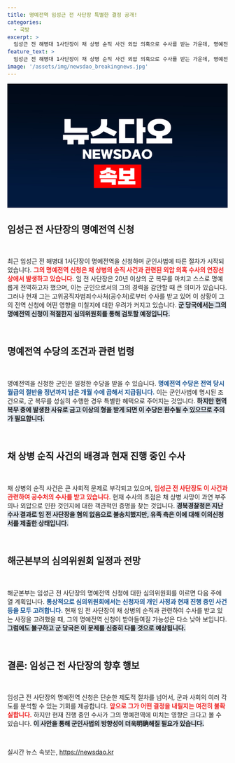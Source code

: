 ```yaml
---
title: 명예전역 임성근 전 사단장 특별한 결정 공개!
categories:
  - 국방
excerpt: >
  임성근 전 해병대 1사단장이 채 상병 순직 사건 외압 의혹으로 수사를 받는 가운데, 명예전역을 신청했습니다. 군 당국의 심의가 불투명한 상황에서 그의 향후 운명이 주목받고 있습니다.
feature_text: >
  임성근 전 해병대 1사단장이 채 상병 순직 사건 외압 의혹으로 수사를 받는 가운데, 명예전역을 신청했습니다. 군 당국의 심의가 불투명한 상황에서 그의 향후 운명이 주목받고 있습니다.
image: '/assets/img/newsdao_breakingnews.jpg'
---
```


<p><img src="/assets/img/newsdao_breakingnews.jpg" alt="ontimetimes 속보" /></p>

<h2 data-ke-size="size26">임성근 전 사단장의 명예전역 신청</h2>

<p data-ke-size="size16">&nbsp;</p>

<p>최근 임성근 전 해병대 1사단장이 명예전역을 신청하며 군인사법에 따른 절차가 시작되었습니다. <b><span style="color: #ee2323;">그의 명예전역 신청은 채 상병의 순직 사건과 관련된 외압 의혹 수사의 연장선상에서 발생하고 있습니다.</span></b> 임 전 사단장은 20년 이상의 군 복무를 마치고 스스로 명예롭게 전역하고자 했으며, 이는 군인으로서의 그의 경력을 감안할 때 큰 의미가 있습니다. 그러나 현재 그는 고위공직자범죄수사처(공수처)로부터 수사를 받고 있어 이 상황이 그의 전역 신청에 어떤 영향을 미칠지에 대한 우려가 커지고 있습니다. <b><span style="background-color: #21538527;">군 당국에서는 그의 명예전역 신청이 적절한지 심의위원회를 통해 검토할 예정입니다.</span></b></p>

<p data-ke-size="size16">&nbsp;</p>

<h2 data-ke-size="size26">명예전역 수당의 조건과 관련 법령</h2>

<p data-ke-size="size16">&nbsp;</p>

<p>명예전역을 신청한 군인은 일정한 수당을 받을 수 있습니다. <b><span style="color: #1a5490;">명예전역 수당은 전역 당시 월급의 절반을 정년까지 남은 개월 수에 곱해서 지급됩니다.</span></b> 이는 군인사법에 명시된 조건으로, 군 복무를 성실히 수행한 경우 특별한 혜택으로 주어지는 것입니다. <b><span style="background-color: #21538527;">하지만 현역 복무 중에 발생한 사유로 금고 이상의 형을 받게 되면 이 수당은 환수될 수 있으므로 주의가 필요합니다.</span></b></p>

<p data-ke-size="size16">&nbsp;</p>

<h2 data-ke-size="size26">채 상병 순직 사건의 배경과 현재 진행 중인 수사</h2>

<p data-ke-size="size16">&nbsp;</p>

<p>채 상병의 순직 사건은 큰 사회적 문제로 부각되고 있으며, <b><span style="color: #ee2323;">임성근 전 사단장도 이 사건과 관련하여 공수처의 수사를 받고 있습니다.</span></b> 현재 수사의 초점은 채 상병 사망이 과연 부주의나 외압으로 인한 것인지에 대한 객관적인 증명을 찾는 것입니다. <b><span style="background-color: #21538527;">경북경찰청은 지난 수사 결과로 임 전 사단장을 혐의 없음으로 불송치했지만, 유족 측은 이에 대해 이의신청서를 제출한 상태입니다.</span></b></p>

<p data-ke-size="size16">&nbsp;</p>

<h2 data-ke-size="size26">해군본부의 심의위원회 일정과 전망</h2>

<p data-ke-size="size16">&nbsp;</p>

<p>해군본부는 임성근 전 사단장의 명예전역 신청에 대한 심의위원회를 이르면 다음 주에 열 계획입니다. <b><span style="color: #1a5490;">통상적으로 심의위원회에서는 신청자의 개인 사정과 현재 진행 중인 사건 등을 모두 고려합니다.</span></b> 현재 임 전 사단장이 채 상병의 순직과 관련하여 수사를 받고 있는 사정을 고려했을 때, 그의 명예전역 신청이 받아들여질 가능성은 다소 낮아 보입니다. <b><span style="background-color: #21538527;">그럼에도 불구하고 군 당국은 이 문제를 신중히 다룰 것으로 예상됩니다.</span></b></p>

<p data-ke-size="size16">&nbsp;</p>

<h2 data-ke-size="size26">결론: 임성근 전 사단장의 향후 행보</h2>

<p data-ke-size="size16">&nbsp;</p>

<p>임성근 전 사단장의 명예전역 신청은 단순한 제도적 절차를 넘어서, 군과 사회의 여러 각도를 분석할 수 있는 기회를 제공합니다. <b><span style="color: #ee2323;">앞으로 그가 어떤 결정을 내릴지는 여전히 불확실합니다.</span></b> 하지만 현재 진행 중인 수사가 그의 명예전역에 미치는 영향은 크다고 볼 수 있습니다. <b><span style="background-color: #21538527;">이 사안을 통해 군인사법의 방향성이 더욱明确해질 필요가 있습니다.</span></b> </p>

<p data-ke-size="size16">&nbsp;</p>
실시간 뉴스 속보는, <a href="https://newsdao.kr" rel="dofollow">https://newsdao.kr</a>


